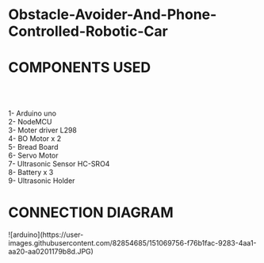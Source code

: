 # Obstacle-Avoider-And-Phone-Controlled-Robotic-Car

<h1>COMPONENTS USED</h1><br><br>

1- Arduino uno <br>
2- NodeMCU<br>
3- Moter driver L298 <br>
4- BO Motor x 2 <br>
5- Bread Board <br>
6- Servo Motor <br>
7- Ultrasonic Sensor HC-SRO4 <br>
8- Battery x 3 <br>
9- Ultrasonic Holder


<h1> CONNECTION DIAGRAM</h1>
![arduino](https://user-images.githubusercontent.com/82854685/151069756-f76b1fac-9283-4aa1-aa20-aa0201179b8d.JPG)
